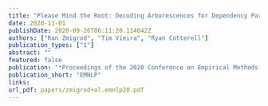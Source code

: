 ```yaml
---
title: "Please Mind the Root: Decoding Arborescences for Dependency Parsing"
date: 2020-11-01
publishDate: 2020-09-26T06:11:20.114842Z
authors: ["Ran Zmigrod", "Tim Vieira", "Ryan Cotterell"]
publication_types: ["1"]
abstract: ""
featured: false
publication: "*Proceedings of the 2020 Conference on Empirical Methods in Natural Language Processing*"
publication_short: "EMNLP"
links:
url_pdf: papers/zmigrod+al.emnlp20.pdf
---
```



